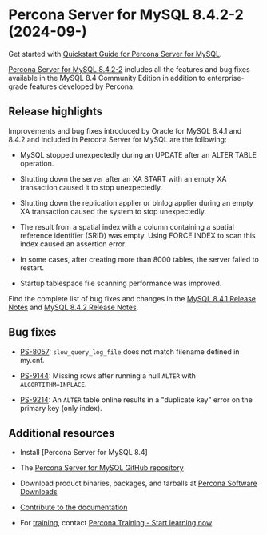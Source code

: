 # Percona Server for MySQL 8.4.2-2 (2024-09-)

Get started with [Quickstart Guide for Percona Server for MySQL].

[Percona Server for MySQL 8.4.2-2] includes all the features and bug fixes available in the
MySQL 8.4 Community Edition in addition to enterprise-grade features developed by Percona.

## Release highlights

Improvements and bug fixes introduced by Oracle for MySQL 8.4.1 and 8.4.2 and included in Percona Server for MySQL are the following:

* MySQL stopped unexpectedly during an UPDATE after an ALTER TABLE operation.

* Shutting down the server after an XA START with an empty XA transaction caused it to stop unexpectedly.

* Shutting down the replication applier or binlog applier during an empty XA transaction caused the system to stop unexpectedly.

* The result from a spatial index with a column containing a spatial reference identifier (SRID) was empty. Using FORCE INDEX to scan this index caused an assertion error.

* In some cases, after creating more than 8000 tables, the server failed to restart. 

* Startup tablespace file scanning performance was improved.

Find the complete list of bug fixes and changes in the [MySQL 8.4.1 Release Notes] and [MySQL 8.4.2 Release Notes].

## Bug fixes

* [PS-8057]: `slow_query_log_file` does not match filename defined in my.cnf.

* [PS-9144]: Missing rows after running a null `ALTER` with `ALGORTITHM=INPLACE`.

* [PS-9214]: An `ALTER` table online results in a "duplicate key" error on the primary key (only index).




## Additional resources

* Install [Percona Server for MySQL 8.4]

* The [Percona Server for MySQL GitHub repository]

* Download product binaries, packages, and tarballs at [Percona Software Downloads]

* [Contribute to the documentation]

* For [training], contact [Percona Training - Start learning now]

[Quickstart Guide for Percona Server for MySQL]: ../quickstart-overview.md
[Percona Server for MySQL 8.4.2-2]: https://www.percona.com/software/mysql-database/percona-server



[PS-8057]: https://perconadev.atlassian.net/browse/PS-8057
[PS-9144]: https://perconadev.atlassian.net/browse/PS-9144
[PS-9214]: https://perconadev.atlassian.net/browse/PS-9214
[MySQL 8.4.1 Release Notes]: https://dev.mysql.com/doc/relnotes/mysql/8.4/en/news-8-4-1.html
[MySQL 8.4.2 Release Notes]: https://dev.mysql.com/doc/relnotes/mysql/8.4/en/news-8-4-2.html

[Percona Server for MySQL GitHub repository]: https://github.com/percona/percona-server
[Percona Software Downloads]: https://www.percona.com/downloads
[Contribute to the documentation]: https://github.com/percona/psmysql-docs/blob/8.0/contributing.md
[training]: https://www.percona.com/training
[Percona Training - Start learning now]: https://learn.percona.com/contact-me